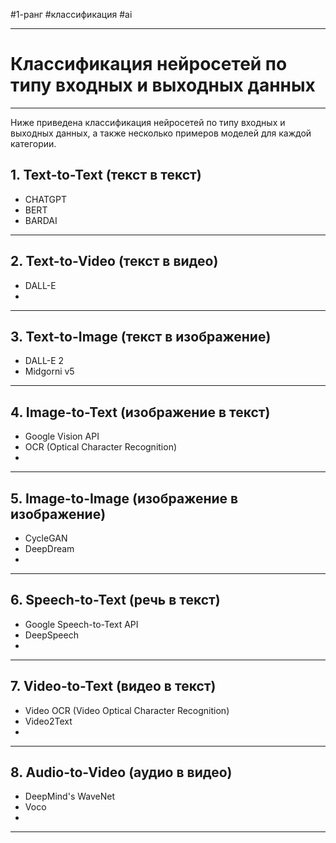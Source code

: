 #1-ранг #классификация #ai 

---
# Классификация нейросетей по типу входных и выходных данных
---
Ниже приведена классификация нейросетей по типу входных и выходных данных, а также несколько примеров моделей для каждой категории.

## 1. Text-to-Text (текст в текст)

-   CHATGPT
-   BERT
-   BARDAI
---
## 2. Text-to-Video (текст в видео)

-   DALL-E
- 
---
## 3. Text-to-Image (текст в изображение)

-   DALL-E 2
-   Midgorni v5
---
## 4. Image-to-Text (изображение в текст)

-   Google Vision API
-   OCR (Optical Character Recognition)
- 
---
## 5. Image-to-Image (изображение в изображение)

-   CycleGAN
-   DeepDream
- 
---
## 6. Speech-to-Text (речь в текст)

-   Google Speech-to-Text API
-   DeepSpeech
- 
---
## 7. Video-to-Text (видео в текст)

-   Video OCR (Video Optical Character Recognition)
-   Video2Text
- 
---
## 8. Audio-to-Video (аудио в видео)

-   DeepMind's WaveNet
-   Voco
- 
---
